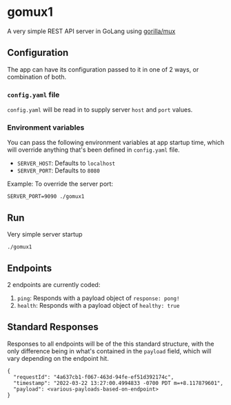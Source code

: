 # gomux1

A very simple REST API server in GoLang using [gorilla/mux](https://github.com/gorilla/mux)

## Configuration
The app can have its configuration passed to it in one of 2 ways, or combination of both.

### `config.yaml` file
`config.yaml` will be read in to supply server `host` and `port` values.

### Environment variables
You can pass the following environment variables at app startup time, which will override anything that's been defined in `config.yaml` file.
* `SERVER_HOST`: Defaults to `localhost`
* `SERVER_PORT`: Defaults to `8080`

Example:
To override the server port:
```
SERVER_PORT=9090 ./gomux1
```

## Run
Very simple server startup
```
./gomux1
```

## Endpoints
2 endpoints are currently coded:
1. `ping`: Responds with a payload object of `response: pong!`
1. `health`: Responds with a payload object of `healthy: true`

## Standard Responses
Responses to all endpoints will be of the this standard structure, with the only difference being in what's contained in the `payload` field, which will vary depending on the endpoint hit.
```
{
  "requestId": "4a637cb1-f067-463d-94fe-ef51d392174c",
  "timestamp": "2022-03-22 13:27:00.4994833 -0700 PDT m=+8.117879601",
  "payload": <various-payloads-based-on-endpoint>
}
```
